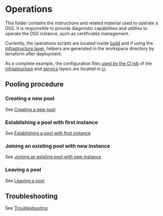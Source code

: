 # Operations

This folder contains the instructions and related material used to operate a DSS. It is responsible to provide diagnostic capabilities and utilities to operate the DSS instance, such as certificates management.

Currently, the operations scripts are located inside [build](../../build) and if using the [infrastructure layer](../infrastructure), helpers are generated in the workspace directory by terraform after deployment.

As a complete example, the configuration files [used by the CI job](../../.github/workflows/dss-deploy.yml) of the [infrastructure](../infrastructure) and [servics](../services) layers are located in [ci](./ci).

## Pooling procedure

### Creating a new pool

See [Creating a new pool](pooling.md#creating-a-new-pool)

### Establishing a pool with first instance

See [Establishing a pool with first instance](pooling.md#establishing-a-pool-with-first-instance)

### Joining an existing pool with new instance

See [Joining an existing pool with new instance](pooling.md#joining-an-existing-pool-with-new-instance)

### Leaving a pool

See [Leaving a pool](pooling.md#leaving-a-pool)

## Troubleshooting

See [Troubleshooting](troubleshooting.md)
